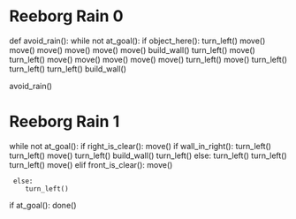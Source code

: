 # Reeborg Rain 0
def avoid_rain():
  while not at_goal():
    if object_here():
      turn_left()
    move()
    move()
    move()
    move()
    move()
    move()
    build_wall()
    turn_left()
    move()
    turn_left()
    move()
    move()
    move()
    move()
    move()
    turn_left()
    move()
    turn_left()
    turn_left()
    turn_left()
    build_wall()

avoid_rain()


# Reeborg Rain 1
while not at_goal():
  if right_is_clear():
     move()
     if wall_in_right():
        turn_left()
        turn_left()
        move()
        turn_left()
        build_wall()
        turn_left()
     else:
        turn_left()
        turn_left()
        turn_left()
        move()
     elif front_is_clear():
        move()

     else:
        turn_left()

 if at_goal():
    done()
        
        
